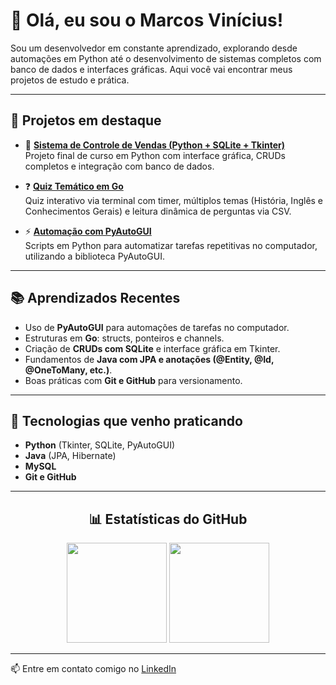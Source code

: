 # 👋 Olá, eu sou o Marcos Vinícius!

Sou um desenvolvedor em constante aprendizado, explorando desde automações em Python até o desenvolvimento de sistemas completos com banco de dados e interfaces gráficas. Aqui você vai encontrar meus projetos de estudo e prática.

---

## 📌 Projetos em destaque

- 🛒 **[Sistema de Controle de Vendas (Python + SQLite + Tkinter)](https://github.com/marcosviniciusribeiiro/sistema-controle-vendas)**  
  Projeto final de curso em Python com interface gráfica, CRUDs completos e integração com banco de dados.

- ❓ **[Quiz Temático em Go](https://github.com/marcosviniciusribeiiro/quiz-go)**  
  Quiz interativo via terminal com timer, múltiplos temas (História, Inglês e Conhecimentos Gerais) e leitura dinâmica de perguntas via CSV.

- ⚡ **[Automação com PyAutoGUI](https://github.com/marcosviniciusribeiiro/python-automacao)**  
  Scripts em Python para automatizar tarefas repetitivas no computador, utilizando a biblioteca PyAutoGUI.  

---

## 📚 Aprendizados Recentes
- Uso de **PyAutoGUI** para automações de tarefas no computador.  
- Estruturas em **Go**: structs, ponteiros e channels.  
- Criação de **CRUDs com SQLite** e interface gráfica em Tkinter.  
- Fundamentos de **Java com JPA e anotações (@Entity, @Id, @OneToMany, etc.)**.  
- Boas práticas com **Git e GitHub** para versionamento.  

---

## 🚀 Tecnologias que venho praticando
- **Python** (Tkinter, SQLite, PyAutoGUI)  
- **Java** (JPA, Hibernate)  
- **MySQL**  
- **Git e GitHub**  

---

<h2 align="center">📊 Estatísticas do GitHub</h2>

<div align="center">
  <img height="160em" src="https://github-readme-stats.vercel.app/api?username=marcosviniciusribeiiro&show_icons=true&theme=dracula"/>
  <img height="160em" src="https://github-readme-stats.vercel.app/api/top-langs/?username=marcosviniciusribeiiro&layout=compact&theme=dracula"/>
</div>

---

📫 Entre em contato comigo no [LinkedIn](https://www.linkedin.com/in/marcosviniciusribeiiro)
